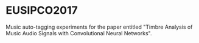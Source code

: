 # EUSIPCO2017
Music auto-tagging experiments for the paper entitled "Timbre Analysis of Music Audio Signals with Convolutional Neural Networks". 
